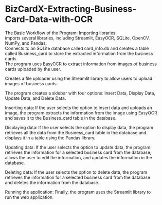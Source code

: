 # BizCardX-Extracting-Business-Card-Data-with-OCR
The Basic Workflow of the Program: Importing libraries:  
imports several libraries, including Streamlit, EasyOCR, SQLite, OpenCV, NumPy, and Pandas.                                          
Connects to an SQLite database called card_info.db and creates a table  called Business_card to store the extracted information    from the business cards.                                                                   
The program uses EasyOCR to extract information from images of business cards uploaded by the user.

Creates a file uploader using the Streamlit library to allow users to upload images of business cards.

The program creates a sidebar with four options: Insert Data, Display Data, Update Data, and Delete Data.

Inserting data: If the user selects the option to insert data and uploads an image, the program extracts the information from the image using EasyOCR and saves it to the Business_card table in the database.

Displaying data: If the user selects the option to display data, the program retrieves all the data from the Business_card table in the database and displays it in a table using the Pandas library.

Updating data: If the user selects the option to update data, the program retrieves the information for a selected business card from the database, allows the user to edit the information, and updates the information in the database.

Deleting data: If the user selects the option to delete data, the program retrieves the information for a selected business card from the database and deletes the information from the database.

Running the application: Finally, the program uses the Streamlit library to run the web application.





